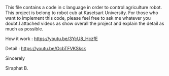 This file contains a code in c language in order to control agriculture robot. This project is belong to robot cub at Kasetsart University. For those who want to implement this code, please feel free to ask me whatever you doubt.I attached videos as show overall the project and explain the detail as much as possible.



How it work : https://youtu.be/3YcU8_HczfE

Detail : https://youtu.be/OcbTFVKSksk




Sincerely

Siraphat B.
